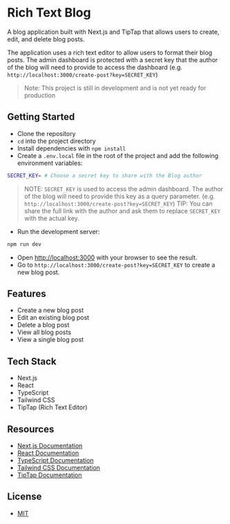 # Rich Text Blog

A blog application built with Next.js and TipTap that allows users to create, edit, and delete blog posts.

The application uses a rich text editor to allow users to format their blog posts. The admin dashboard is protected with a secret key that the author of the blog will need to provide to access the dashboard (e.g. `http://localhost:3000/create-post?key=SECRET_KEY`)

> Note: This project is still in development and is not yet ready for production

## Getting Started

- Clone the repository
- `cd` into the project directory
- Install dependencies with `npm install`
- Create a `.env.local` file in the root of the project and add the following environment variables:

```bash
SECRET_KEY= # Choose a secret key to share with the Blog author
```

> NOTE: `SECRET_KEY` is used to access the admin dashboard. The author of the blog will need to provide this key as a query parameter. (e.g. `http://localhost:3000/create-post?key=SECRET_KEY`)
> TIP: You can share the full link with the author and ask them to replace `SECRET_KEY` with the actual key.

- Run the development server:

```bash
npm run dev
```

- Open [http://localhost:3000](http://localhost:3000) with your browser to see the result.
- Go to `http://localhost:3000/create-post?key=SECRET_KEY` to create a new blog post.

## Features

- Create a new blog post
- Edit an existing blog post
- Delete a blog post
- View all blog posts
- View a single blog post

## Tech Stack

- Next.js
- React
- TypeScript
- Tailwind CSS
- TipTap (Rich Text Editor)

## Resources

- [Next.js Documentation](https://nextjs.org/docs)
- [React Documentation](https://reactjs.org/docs/getting-started.html)
- [TypeScript Documentation](https://www.typescriptlang.org/docs/)
- [Tailwind CSS Documentation](https://tailwindcss.com/docs)
- [TipTap Documentation](https://www.tiptap.dev/)

## License

- [MIT](LICENSE.md)

